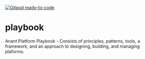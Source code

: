 [![Gitpod ready-to-code](https://img.shields.io/badge/Gitpod-ready--to--code-blue?logo=gitpod)](https://gitpod.io/#https://github.com/Anant/playbook)

# playbook
Anant Platform Playbook - Consists of principles, patterns, tools, a framework, and an approach to designing, building, and managing plaforms. 
